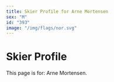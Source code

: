 ```yaml
---
title: Skier Profile for Arne Mortensen
sex: "M"
id: "393"
image: "/img/flags/nor.svg" 
---
```


# Skier Profile

This page is for: Arne Mortensen.
    
